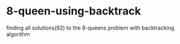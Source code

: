 # 8-queen-using-backtrack
finding all solutions(92) to the 8-queens problem with backtracking algorithm


